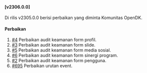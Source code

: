 #### [v2306.0.0]

Di rilis v2305.0.0 berisi perbaikan yang diminta Komunitas OpenDK.

#### Perbaikan

1. [#4](https://github.com/OpenSID/wiki-keamanan/issues/4) Perbaikan audit keamanan form profil.
2. [#3](https://github.com/OpenSID/wiki-keamanan/issues/3) Perbaikan audit keamanan form slide.
3. [#5](https://github.com/OpenSID/wiki-keamanan/issues/5) Perbaikan audit keamanan form media sosial.
4. [#6](https://github.com/OpenSID/wiki-keamanan/issues/6) Perbaikan audit keamanan form sinergi program.
5. [#2](https://github.com/OpenSID/wiki-keamanan/issues/2) Perbaikan audit keamanan form pengguna.
6. [#695](https://github.com/OpenSID/OpenDK/issues/695) Perbaikan urutan event.
